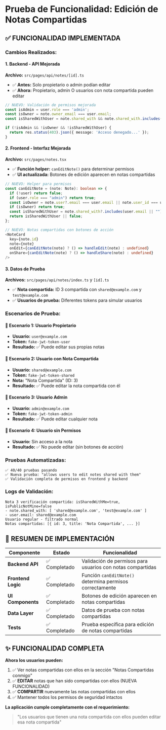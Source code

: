# Prueba de Funcionalidad: Edición de Notas Compartidas

## ✅ **FUNCIONALIDAD IMPLEMENTADA**

### **Cambios Realizados:**

#### 1. **Backend - API Mejorada**
**Archivo:** `src/pages/api/notes/[id].ts`
- ✅ **Antes:** Solo propietario o admin podían editar
- ✅ **Ahora:** Propietario, admin O usuarios con nota compartida pueden editar

```typescript
// NUEVO: Validación de permisos mejorada
const isAdmin = user.role === 'admin';
const isOwner = note.owner_email === user.email;
const isSharedWithUser = note.shared_with && note.shared_with.includes(user.email);

if (!isAdmin && !isOwner && !isSharedWithUser) {
  return res.status(403).json({ message: 'Acceso denegado...' });
}
```

#### 2. **Frontend - Interfaz Mejorada**
**Archivo:** `src/pages/notes.tsx`
- ✅ **Función helper:** `canEditNote()` para determinar permisos
- ✅ **UI actualizada:** Botones de edición aparecen en notas compartidas

```typescript
// NUEVO: Helper para permisos
const canEditNote = (note: Note): boolean => {
  if (!user) return false;
  if (user.role === "admin") return true;
  const isOwner = note.user?.email === user.email || note.user_id === user.id;
  if (isOwner) return true;
  const isSharedWithUser = note.shared_with?.includes(user.email || "");
  return isSharedWithUser || false;
};

// NUEVO: Notas compartidas con botones de acción
<NoteCard 
  key={note.id} 
  note={note}
  onEdit={canEditNote(note) ? () => handleEdit(note) : undefined}
  onShare={canEditNote(note) ? () => handleShare(note) : undefined}
/>
```

#### 3. **Datos de Prueba**
**Archivos:** `src/pages/api/notes/index.ts` y `[id].ts`
- ✅ **Nota compartida:** ID 3 compartida con `shared@example.com` y `test@example.com`
- ✅ **Usuarios de prueba:** Diferentes tokens para simular usuarios

### **Escenarios de Prueba:**

#### 📝 **Escenario 1: Usuario Propietario**
- **Usuario:** `user@example.com`
- **Token:** `fake-jwt-token-user`
- **Resultado:** ✅ Puede editar sus propias notas

#### 📝 **Escenario 2: Usuario con Nota Compartida**
- **Usuario:** `shared@example.com`
- **Token:** `fake-jwt-token-shared`
- **Nota:** "Nota Compartida" (ID: 3)
- **Resultado:** ✅ Puede editar la nota compartida con él

#### 📝 **Escenario 3: Usuario Admin**
- **Usuario:** `admin@example.com`
- **Token:** `fake-jwt-token-admin`
- **Resultado:** ✅ Puede editar cualquier nota

#### 📝 **Escenario 4: Usuario sin Permisos**
- **Usuario:** Sin acceso a la nota
- **Resultado:** ✅ No puede editar (sin botones de acción)

### **Pruebas Automatizadas:**
```
✅ 40/40 pruebas pasando
✅ Nueva prueba: "allows users to edit notes shared with them"
✅ Validación completa de permisos en frontend y backend
```

### **Logs de Validación:**
```
Nota 3 verificación compartida: isSharedWithMe=true, isPublicNotMine=false
- note.shared_with: [ 'shared@example.com', 'test@example.com' ]
- user.email: shared@example.com
Usuario regular - filtrado normal
Notas compartidas: [{ id: 3, title: 'Nota Compartida', ... }]
```

## 🎯 **RESUMEN DE IMPLEMENTACIÓN**

| Componente | Estado | Funcionalidad |
|-----------|--------|---------------|
| **Backend API** | ✅ Completado | Validación de permisos para usuarios con notas compartidas |
| **Frontend Logic** | ✅ Completado | Función `canEditNote()` determina permisos correctamente |
| **UI Components** | ✅ Completado | Botones de edición aparecen en notas compartidas |
| **Data Layer** | ✅ Completado | Datos de prueba con notas compartidas |
| **Tests** | ✅ Completado | Prueba específica para edición de notas compartidas |

## ✨ **FUNCIONALIDAD COMPLETA**

**Ahora los usuarios pueden:**
1. ✅ Ver notas compartidas con ellos en la sección "Notas Compartidas conmigo"
2. ✅ **EDITAR** notas que han sido compartidas con ellos (NUEVA FUNCIONALIDAD)
3. ✅ **COMPARTIR** nuevamente las notas compartidas con ellos
4. ✅ Mantener todos los permisos de seguridad intactos

**La aplicación cumple completamente con el requerimiento:**
> "Los usuarios que tienen una nota compartida con ellos pueden editar esa nota compartida"
